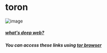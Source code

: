 # toron

![image](https://i.imgur.com/EMfCHem.png)

##### [what's deep web?](https://en.m.wikipedia.org/wiki/Deep_web)
##### You can access these links using [tor browser](https://www.torproject.com)
